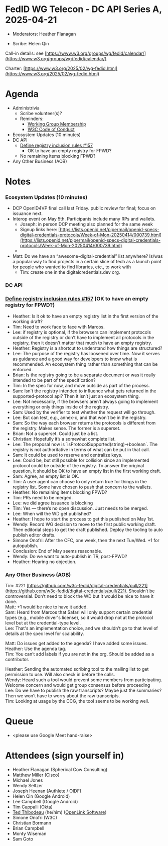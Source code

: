 # FedID WG Telecon \- DC API Series A, 2025-04-21

* Moderators: Heather Flanagan

* Scribe: Helen Qin

Call-in details: see [https://www.w3.org/groups/wg/fedid/calendar/](https://www.w3.org/groups/wg/fedid/calendar/) 

Charter: [https://www.w3.org/2025/02/wg-fedid.html](https://www.w3.org/2025/02/wg-fedid.html) 

# Agenda

* Administrivia  
  * Scribe volunteer(s)?  
  * Reminders:   
    * [Working Group Membership](https://www.w3.org/groups/wg/fedid/)  
    * [W3C Code of Conduct](https://www.w3.org/policies/code-of-conduct/)  
* Ecosystem Updates (10 minutes)  
* DC API  
  * [Define registry inclusion rules \#157](https://github.com/w3c-fedid/digital-credentials/pull/157/)  
    * OK to have an empty registry for FPWD?  
  * No remaining items blocking FPWD?  
* Any Other Business (AOB)

# Notes

### Ecosystem Updates (10 minutes)

* DCP OpenID4VP final call last Friday. public review for final; focus on issuance next.  
* Interop event on May 5th. Participants include many RPs and wallets.   
  * Joseph: in person DCP meeting also planned for the same week  
  * Signup links here: [https://lists.openid.net/pipermail/openid-specs-digital-credentials-protocols/Week-of-Mon-20250414/000739.html](https://lists.openid.net/pipermail/openid-specs-digital-credentials-protocols/Week-of-Mon-20250414/000739.html)  
  *   
* Matt: Do we have an “awesome-digital-credential” list anywhere? Is/was a popular way to find projects in a certain slice of tech as a launch point for people who wanted to find libraries, etc., to work with  
  * Tim: create one in the digitalcredentials.dev org.

### DC API

### [Define registry inclusion rules \#157](https://github.com/w3c-fedid/digital-credentials/pull/157/) (OK to have an empty registry for FPWD?)

* Heather: Is it ok to have an empty registry list in the first version of the working draft?  
* Tim: Need to work face to face with Marcos.  
* Lee: if registry is optional, if the browsers can implement protocols outside of the registry or don’t have to implement all protocols in the registry, then it doesn’t matter that much to have an empty registry.  
* Heather: Registry is a shortcut to understand how things are structured?  
* Lee: The purpose of the registry has loosened over time. Now it serves as guidance and a good way for developers to know what is recommended. An ecosystem thing rather than something that can be enforced.  
* Brian: Is the registry going to be a separate document or was it really intended to be part of the specification?  
* Tim: In the spec for now, and move outside as part of the process.  
* Sam: Isn't the registry intended to influence what gets returned in the supported-protocol api? Then it isn’t just an ecosystem thing.  
* Lee: Not necessarily, if the browsers aren’t always going to implement everything or only things inside of the registry.  
* Sam: Used by the verifier to test whether the request will go through.  
* Lee: But can test, e.g., annex-c, and that won’t be in the registry.  
* Sam: So the way each browser returns the protocols is different from the registry. Makes sense. The former is a superset.  
* Brian: Not a superset. Could just be a list.  
* Christian: Hopefully it’s a somewhat complete list.  
* Lee: The proposal now is \`isProtocolSupported(string)-\>boolean\`. The registry is not authoritative in terms of what can be put in that call.  
* Sam: It could be used to reserve and centralize keys.  
* Lee: Could be, but still possible for collision since an implemented protocol could be outside of the registry. To answer the original question, it should be OK to have an empty list in the first working draft.  
* Sam: Agree, an empty list is OK.  
* Tim: A user agent can choose to only return true for things in the registry list. Some have chosen to push that concern to the wallets.  
* Heather: No remaining items blocking FPWD?  
* Tim: PRs need to be merged.   
* Lee: we did agree issuance is blocking  
* Tim: Yes — there’s no open discussion. Just needs to be merged.  
* Lee: When will the WD get published?  
* Heather: I hope to start the process to get this published on May 1st.  
* Wendy: Record WG decision to move to the first public working draft. Then editorial steps to get the draft published. Deploy the tooling to auto publish editor drafts.   
* Simone Onofri: After the CFC, one week, then the next Tue/Wed. \+1 for autopublish.  
* Conclusion: End of May seems reasonable.  
* Wendy: Do we want to auto-publish in TR, post-FPWD?  
* Heather: Hearing no objection.

### Any Other Business (AOB)

Tim: \#221 [https://github.com/w3c-fedid/digital-credentials/pull/221](https://github.com/w3c-fedid/digital-credentials/pull/221). Shouldn’t be controversial. Don’t need to block the WD but it would be nice to have it done.  
Matt: \+1 would be nice to have it added.  
Sam: Heard from Marcos that Safari will only support certain credential types (e.g., mobile driver's license), so it would drop not at the protocol level but at the credential-type level.  
Lee: That's an implementation choice, and we shouldn’t go to that level of details at the spec level for scalability.

Matt: Do issues get added to the agenda? I have added some issues.   
Heather: Use the agenda tag.  
Tim: You can’t add labels if you are not in the org. Should be added as a contributor.

Heather: Sending the automated scribing tool to the mailing list to get permission to use. Will also check in before the calls.  
Wendy: Heard such a tool would prevent some members from participating. Welcome concern and would get group consensus before proceeding  
Lee: Do we have to publish the raw transcripts? Maybe just the summaries? Then we won’t have to worry about the raw transcripts.  
Tim: Looking at usage by the CCG, the tool seems to be working well.

# Queue 

*  \<please use Google Meet hand-raise\>

# Attendees (sign yourself in)

* Heather Flanagan (Spherical Cow Consulting)  
* Matthew Miller (Cisco)  
* Michael Jones  
* Wendy Seltzer  
* Joseph Heenan (Authlete / OIDF)  
* Helen Qin (Google Android)  
* Lee Campbell (Google Android)  
* Tim Cappalli (Okta)  
* [Ted Thibodeau](https://github.com/TallTed/) (he/him) ([OpenLink Software](https://openlinksw.com/))  
* Simone Onofri (W3C)  
* Christian Bormann  
* Brian Campbell  
* Monty Wiseman  
* Sam Goto